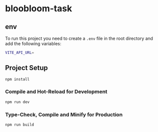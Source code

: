 # bloobloom-task

## env

To run this project you need to create a `.env` file in the root directory and add the following variables:

```sh
VITE_API_URL=
```

## Project Setup

```sh
npm install
```

### Compile and Hot-Reload for Development

```sh
npm run dev
```

### Type-Check, Compile and Minify for Production

```sh
npm run build
```

